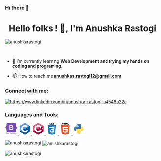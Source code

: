 ### Hi there 👋

<h1 align="center">Hello folks ! 👋, I'm Anushka Rastogi</h1>
<p align="left"> <img src="https://komarev.com/ghpvc/?username=anushkarastogi&label=Profile%20views&color=0e75b6&style=flat" alt="anushkarastogi" /> </p>

<p align="left"> <a href="https://twitter.com/" target="blank"><img src="https://img.shields.io/twitter/follow/?logo=twitter&style=for-the-badge" alt="" /></a> </p>

- 🌱 I’m currently learning **Web Development and trying my hands on coding and programing.**

- 📫 How to reach me **anushkas.rastogi12@gmail.com**

<h3 align="left">Connect with me:</h3>
<p align="left">
<a href="https://www.linkedin.com/in/anushka-rastogi-a4548a22a" target="blank"><img align="center" src="https://raw.githubusercontent.com/rahuldkjain/github-profile-readme-generator/master/src/images/icons/Social/linked-in-alt.svg" alt="https://www.linkedin.com/in/anushka-rastogi-a4548a22a" height="30" width="40" /></a>
</p>

<h3 align="left">Languages and Tools:</h3>
<p align="left"> <a href="https://getbootstrap.com" target="_blank" rel="noreferrer"> <img src="https://raw.githubusercontent.com/devicons/devicon/master/icons/bootstrap/bootstrap-plain-wordmark.svg" alt="bootstrap" width="40" height="40"/> </a> <a href="https://www.cprogramming.com/" target="_blank" rel="noreferrer"> <img src="https://raw.githubusercontent.com/devicons/devicon/master/icons/c/c-original.svg" alt="c" width="40" height="40"/> </a> <a href="https://www.w3schools.com/cpp/" target="_blank" rel="noreferrer"> <img src="https://raw.githubusercontent.com/devicons/devicon/master/icons/cplusplus/cplusplus-original.svg" alt="cplusplus" width="40" height="40"/> </a> <a href="https://www.w3schools.com/css/" target="_blank" rel="noreferrer"> <img src="https://raw.githubusercontent.com/devicons/devicon/master/icons/css3/css3-original-wordmark.svg" alt="css3" width="40" height="40"/> </a> <a href="https://www.w3.org/html/" target="_blank" rel="noreferrer"> <img src="https://raw.githubusercontent.com/devicons/devicon/master/icons/html5/html5-original-wordmark.svg" alt="html5" width="40" height="40"/> </a> <a href="https://www.python.org" target="_blank" rel="noreferrer"> <img src="https://raw.githubusercontent.com/devicons/devicon/master/icons/python/python-original.svg" alt="python" width="40" height="40"/> </a> </p>

<p><img align="left" src="https://github-readme-stats.vercel.app/api/top-langs?username=anushkarastogi&show_icons=true&locale=en&layout=compact" alt="anushkarastogi" /></p>

<p>&nbsp;<img align="center" src="https://github-readme-stats.vercel.app/api?username=anushkarastogi&show_icons=true&locale=en" alt="anushkarastogi" /></p>

<p><img align="center" src="https://github-readme-streak-stats.herokuapp.com/?user=anushkarastogi&" alt="anushkarastogi" /></p>
